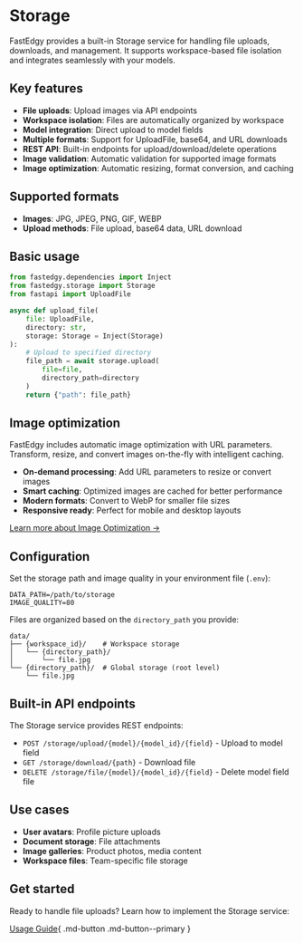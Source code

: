 # Storage

FastEdgy provides a built-in Storage service for handling file uploads, downloads, and management. It supports workspace-based file isolation and integrates seamlessly with your models.

## Key features

- **File uploads**: Upload images via API endpoints
- **Workspace isolation**: Files are automatically organized by workspace
- **Model integration**: Direct upload to model fields
- **Multiple formats**: Support for UploadFile, base64, and URL downloads
- **REST API**: Built-in endpoints for upload/download/delete operations
- **Image validation**: Automatic validation for supported image formats
- **Image optimization**: Automatic resizing, format conversion, and caching

## Supported formats

- **Images**: JPG, JPEG, PNG, GIF, WEBP
- **Upload methods**: File upload, base64 data, URL download

## Basic usage

```python
from fastedgy.dependencies import Inject
from fastedgy.storage import Storage
from fastapi import UploadFile

async def upload_file(
    file: UploadFile,
    directory: str,
    storage: Storage = Inject(Storage)
):
    # Upload to specified directory
    file_path = await storage.upload(
        file=file,
        directory_path=directory
    )
    return {"path": file_path}
```

## Image optimization

FastEdgy includes automatic image optimization with URL parameters. Transform, resize, and convert images on-the-fly with intelligent caching.

- **On-demand processing**: Add URL parameters to resize or convert images
- **Smart caching**: Optimized images are cached for better performance
- **Modern formats**: Convert to WebP for smaller file sizes
- **Responsive ready**: Perfect for mobile and desktop layouts

[Learn more about Image Optimization →](image-optimization.md)

## Configuration

Set the storage path and image quality in your environment file (`.env`):

```env
DATA_PATH=/path/to/storage
IMAGE_QUALITY=80
```

Files are organized based on the `directory_path` you provide:
```
data/
├── {workspace_id}/    # Workspace storage
│   └── {directory_path}/
│       └── file.jpg
└── {directory_path}/  # Global storage (root level)
    └── file.jpg
```

## Built-in API endpoints

The Storage service provides REST endpoints:

- `POST /storage/upload/{model}/{model_id}/{field}` - Upload to model field
- `GET /storage/download/{path}` - Download file
- `DELETE /storage/file/{model}/{model_id}/{field}` - Delete model field file

## Use cases

- **User avatars**: Profile picture uploads
- **Document storage**: File attachments
- **Image galleries**: Product photos, media content
- **Workspace files**: Team-specific file storage

## Get started

Ready to handle file uploads? Learn how to implement the Storage service:

[Usage Guide](guide.md){ .md-button .md-button--primary }
